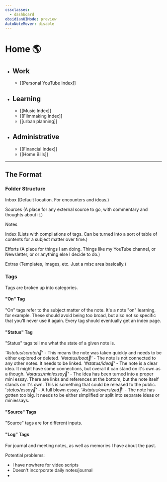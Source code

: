 ```yaml
---
cssclasses:
  - dashboard
obsidianUIMode: preview
AutoNoteMover: disable
---
```



# Home 🌎

- ## Work
	- [[Personal YouTube Index]]
- ## Learning
	- [[Music Index]] 
	- [[Filmmaking Index]]
	- [[urban planning]]
- ## Administrative
	- [[Financial Index]]
	- [[Home Bills]]

---

## The Format

### Folder Structure

Inbox (Default location. For encounters and ideas.)

Sources (A place for any external source to go, with commentary and thoughts about it.)

Notes 

Index (Lists with compilations of tags. Can be turned into a sort of table of contents for a subject matter over time.)

Efforts (A place for things I am doing. Things like my YouTube channel, or Newsletter, or or anything else I decide to do.)

Extras (Templates, images, etc. Just a misc area basically.)

### Tags
Tags are broken up into categories.

#### "On" Tag
"On" tags refer to the subject matter of the note. It's a note "on" learning, for example.
These should avoid being too broad, but also not so specific that you'll never use it again.
Every tag should eventually get an index page. 

#### "Status" Tag
"Status" tags tell me what the state of a given note is.

*'#status/scratch📝'* - This means the note was taken quickly and needs to be either explored or deleted.
*'#status/boat🚤'* - The note is not connected to any other notes. It needs to be linked.
*'#status/idea🌱'* - The note is a clear idea. It might have some connections, but overall it can stand on it's own as a though.
*'#status/miniessay📓'* - The idea has been turned into a proper mini essay. There are links and references at the bottom, but the note itself stands on it's own. This is something that could be released to the public.
'*status/essay📜*' - A full blown essay.
*'#status/oversized🚛'* - The note has gotten too big. It needs to be either simplified or split into separate ideas or miniessays.

#### "Source" Tags
"Source" tags are for different inputs.


#### "Log" Tags
For journal and meeting notes, as well as memories I have about the past.




Potential problems:
- I have nowhere for video scripts
- Doesn't incorporate daily notes/journal
- 






